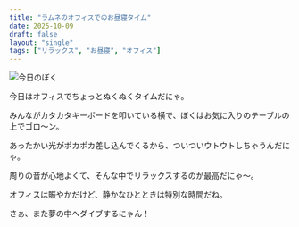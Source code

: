 ```yaml
---
title: "ラムネのオフィスでのお昼寝タイム"
date: 2025-10-09
draft: false
layout: "single"
tags: ["リラックス", "お昼寝", "オフィス"]
---
```


![今日のぼく](/images/cat-2025-10-09T10-20-34.jpg)

今日はオフィスでちょっとぬくぬくタイムだにゃ。

みんながカタカタキーボードを叩いている横で、ぼくはお気に入りのテーブルの上でゴロ〜ン。  

あったかい光がポカポカ差し込んでくるから、ついついウトウトしちゃうんだにゃ。  

周りの音が心地よくて、そんな中でリラックスするのが最高だにゃ〜。  

オフィスは賑やかだけど、静かなひとときは特別な時間だね。  

さぁ、また夢の中へダイブするにゃん！